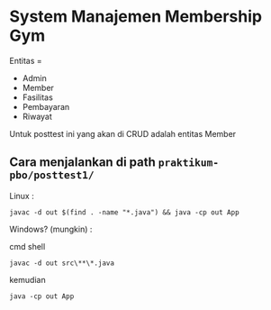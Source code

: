 # System Manajemen Membership Gym
Entitas = 
- Admin
- Member
- Fasilitas
- Pembayaran
- Riwayat

Untuk posttest ini yang akan di CRUD adalah entitas Member 

## Cara menjalankan di path ```praktikum-pbo/posttest1/```

Linux :

```javac -d out $(find . -name "*.java") && java -cp out App```

Windows? (mungkin) :

cmd shell

```javac -d out src\**\*.java``` 

kemudian

```java -cp out App```
